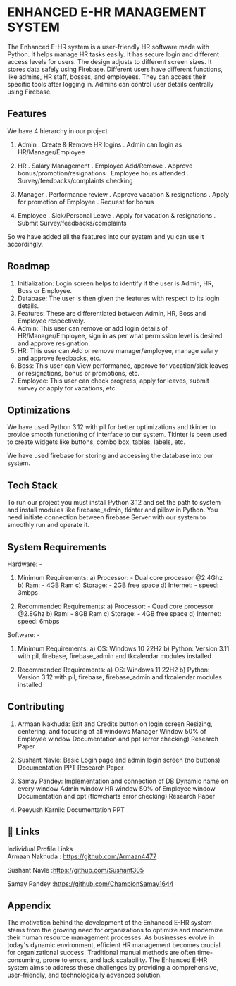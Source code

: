 
# ENHANCED E-HR MANAGEMENT SYSTEM    


The Enhanced E-HR system is a user-friendly HR software made with Python. It helps manage HR tasks easily. It has secure login and different access levels for users. The design adjusts to different screen sizes. It stores data safely using Firebase. Different users have different functions, like admins, HR staff, bosses, and employees. They can access their specific tools after logging in. Admins can control user details centrally using Firebase.


## Features

We have 4 hierarchy in our project 
1. Admin
. Create & Remove HR logins
. Admin can login as HR/Manager/Employee

2. HR 
. Salary Management
. Employee Add/Remove
. Approve bonus/promotion/resignations
. Employee hours attended
. Survey/feedbacks/complaints checking

3. Manager 
. Performance review
. Approve vacation & resignations
. Apply for promotion of Employee
. Request for bonus

4. Employee
. Sick/Personal Leave
. Apply for vacation & resignations
. Submit Survey/feedbacks/complaints

So we have added all the features into our system and yu can use it accordingly.

## Roadmap

1.	Initialization: Login screen helps to identify if the user is Admin, HR, Boss or Employee.
2.	Database:  The user is then given the features with respect to its login details.
3.	Features: These are differentiated between Admin, HR, Boss and Employee respectively. 
4.	Admin: This user can remove or add login details of HR/Manager/Employee, sign in as per what permission level is desired and approve resignation.
5.	HR: This user can Add or remove manager/employee, manage salary and approve feedbacks, etc.
6.	Boss: This user can View performance, approve for vacation/sick leaves or resignations, bonus or promotions, etc.
7.	Employee: This user can check progress, apply for leaves, submit survey or apply for vacations, etc.

## Optimizations

We have used Python 3.12 with pil for better optimizations and tkinter to provide smooth functioning of interface to our system. Tkinter is been used to create widgets like buttons, combo box, tables, labels, etc.

We have used firebase for storing and accessing the database into our system.
## Tech Stack



To run our project you must install Python 3.12 and set the path to system and install modules like firebase_admin, tkinter and pillow in Python. You need initiate connection between firebase Server with our system to smoothly run and operate it.

## System Requirements
Hardware: -
1.	Minimum Requirements:
a)	Processor: - Dual core processor @2.4Ghz
b)	Ram: - 4GB Ram 
c)	Storage: - 2GB free space 
d)	Internet: - speed: 3mbps

2.	Recommended Requirements:
a)	Processor: - Quad core processor @2.8Ghz
b)	Ram: - 8GB Ram 
c)	Storage: - 4GB free space 
d)	Internet: speed: 6mbps

Software: -
1.	Minimum Requirements:
a)	OS: Windows 10 22H2
b)	Python: Version 3.11 with pil, firebase, firebase_admin and tkcalendar modules installed

2.	Recommended Requirements:
a)	OS: Windows 11 22H2
b)	Python: Version 3.12 with pil, firebase, firebase_admin and tkcalendar modules installed

## Contributing

1.	Armaan Nakhuda: Exit and Credits button on login screen
                              Resizing, centering, and focusing of all windows
                              Manager Window
                              50% of Employee window
                              Documentation and ppt (error checking)
                              Research Paper
                               

2.	Sushant Navle: Basic Login page and admin login screen (no buttons)
                         Documentation
                         PPT
		    Research Paper


3.	Samay Pandey: Implementation and connection of DB
                          Dynamic name on every window
                          Admin window
                          HR window
                          50% of Employee window
                          Documentation and ppt (flowcharts error checking)
                          Research Paper

4.	Peeyush Karnik: Documentation
                            PPT




## 🔗 Links
Individual Profile Links                      
Armaan Nakhuda : https://github.com/Armaan4477

Sushant Navle :https://github.com/Sushant305

Samay Pandey :https://github.com/ChampionSamay1644


## Appendix
The motivation behind the development of the Enhanced E-HR system stems from the growing need for organizations to optimize and modernize their human resource management processes. As businesses evolve in today's dynamic environment, efficient HR management becomes crucial for organizational success. Traditional manual methods are often time-consuming, prone to errors, and lack scalability. The Enhanced E-HR system aims to address these challenges by providing a comprehensive, user-friendly, and technologically advanced solution.

